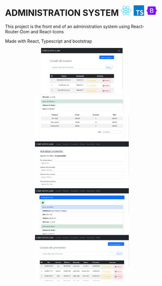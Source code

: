 # ADMINISTRATION SYSTEM  <img src="https://github.com/devicons/devicon/blob/master/icons/react/react-original.svg" title="React" alt="React" width="35" height="35"/> <img src="https://github.com/devicons/devicon/blob/master/icons/typescript/typescript-original.svg" title="React" alt="React" width=35 height="35"/> <img src="https://github.com/devicons/devicon/blob/master/icons/bootstrap/bootstrap-original.svg" title="React" alt="React" width="35" height="35"/>
This project is the front end of an administration system using React-Router-Dom and React-Icons

Made with React, Typescript and bootstrap 
<div align="center">
<img src="/imgs/frontend-sysadmin6.png" height="150" />
<img src="/imgs/frontend-sysadmin1.png" height="150" />




<img src="/imgs/frontend-sysadmin3.png" height="150" />
<img src="/imgs/frontend-sysadmin2.png" height="150" />

<img src="/imgs/frontend-sysadmin4.png" height="150" />







</div>

